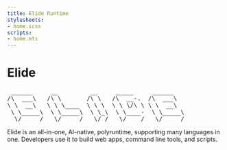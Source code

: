 ```yaml
---
title: Elide Runtime
stylesheets:
- home.scss
scripts:
- home.mts
---
```

# Elide

<pre class="elide-banner">
 ______     __         __     _____     ______    
/\  ___\   /\ \       /\ \   /\  __-.  /\  ___\   
\ \  __\   \ \ \____  \ \ \  \ \ \/\ \ \ \  __\   
 \ \_____\  \ \_____\  \ \_\  \ \____-  \ \_____\ 
  \/_____/   \/_____/   \/_/   \/____/   \/_____/
</pre>

<div class="intro">
  Elide is an all-in-one, AI-native, polyruntime, supporting many languages in one. Developers use it
  to build web apps, command line tools, and scripts.
</div>
